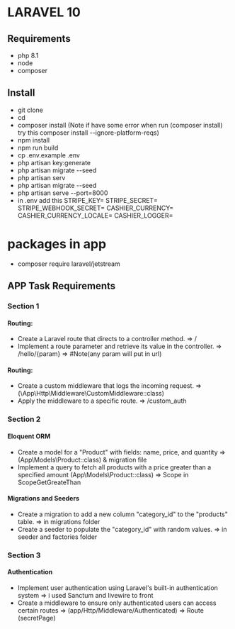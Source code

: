 # LARAVEL 10

## Requirements
- php 8.1
- node
- composer

## Install
- git clone 
- cd 
- composer install (Note if have some error when run (composer install) try this composer install --ignore-platform-reqs)
- npm install
- npm run build
- cp .env.example .env
- php artisan key:generate
- php artisan migrate --seed
- php artisan serv
- php artisan migrate --seed
- php artisan serve --port=8000
- in .env add this
  STRIPE_KEY=
  STRIPE_SECRET=
  STRIPE_WEBHOOK_SECRET=
  CASHIER_CURRENCY=
  CASHIER_CURRENCY_LOCALE=
  CASHIER_LOGGER=

# packages in app
- composer require laravel/jetstream

## APP Task Requirements

### Section 1
#### Routing:
- Create a Laravel route that directs to a controller method. => /
- Implement a route parameter and retrieve its value in the controller. => /hello/{param} => #Note(any param will put in url)

#### Routing:
- Create a custom middleware that logs the incoming request. => (\App\Http\Middleware\CustomMiddleware::class)
- Apply the middleware to a specific route. => /custom_auth

### Section 2
#### Eloquent ORM
- Create a model for a "Product" with fields: name, price, and quantity => (App\Models\Product::class) & migration file
- Implement a query to fetch all products with a price greater than a specified amount (App\Models\Product::class) => Scope in ScopeGetGreateThan

#### Migrations and Seeders
- Create a migration to add a new column "category_id" to the
  "products" table. => in migrations folder
- Create a seeder to populate the "category_id" with random
  values. => in seeder and factories folder

### Section 3
#### Authentication
- Implement user authentication using Laravel's built-in authentication system => i used Sanctum and livewire to front
- Create a middleware to ensure only authenticated users can access certain routes => (app/Http/Middleware/Authenticated) => Route (secretPage)

